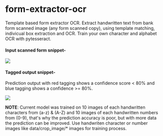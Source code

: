 # form-extractor-ocr

Template based form extractor OCR. 
Extract handwritten text from bank form scanned image (any form scanned copy), using template matching, indivicual box extraction and OCR.
Train your own character and alphabet OCR with pytesseract.
</br>

#### Input scanned form snippet-
<img src="https://user-images.githubusercontent.com/12294956/47312583-697cfe00-d65a-11e8-930a-e15fd67a5bb1.png">

#### Tagged output snippet-
Prediction output with red tagging shows a confidence score < 80% and blue tagging shows a confidence >= 80%.

<img src="https://user-images.githubusercontent.com/12294956/47312584-697cfe00-d65a-11e8-95f7-5554a04bb0b8.png">

</br>

<b>NOTE</b>: Current model was trained on 10 images of each handwritten characters from (a-z) & (A-Z) and 10 images of each handwritten numbers from (0-9), that's why the prediction accuracy is poor, but with more data the prediction can be improved.
Use handwriten character or number images like data/crop_image/* images for training process.
